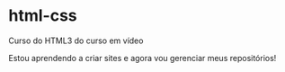 # html-css
 Curso do HTML3 do curso em vídeo

Estou aprendendo a criar sites e agora vou gerenciar meus repositórios!